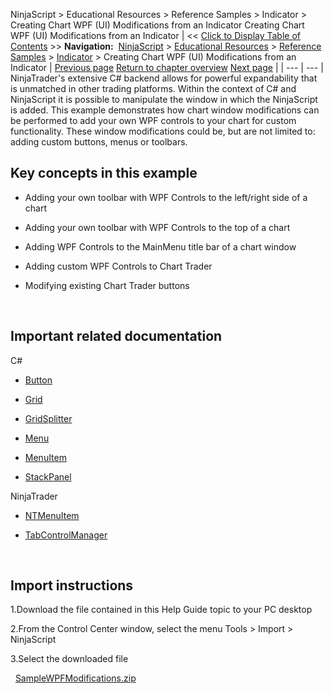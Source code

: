 ﻿
NinjaScript > Educational Resources > Reference Samples > Indicator > Creating Chart WPF (UI) Modifications from an Indicator
Creating Chart WPF (UI) Modifications from an Indicator
| << [Click to Display Table of Contents](creating-chart-wpf-(ui)-modifi.md) >> **Navigation:**     [NinjaScript](ninjascript.md) > [Educational Resources](educational_resources.md) > [Reference Samples](reference_samples.md) > [Indicator](indicator2.md) > Creating Chart WPF (UI) Modifications from an Indicator | [Previous page](using_try-catch_blocks.md) [Return to chapter overview](indicator2.md) [Next page](strategy2.md) |
| --- | --- |
NinjaTrader's extensive C# backend allows for powerful expandability that is unmatched in other trading platforms. Within the context of C# and NinjaScript it is possible to manipulate the window in which the NinjaScript is added. This example demonstrates how chart window modifications can be performed to add your own WPF controls to your chart for custom functionality. These window modifications could be, but are not limited to: adding custom buttons, menus or toolbars.
 
## Key concepts in this example
- Adding your own toolbar with WPF Controls to the left/right side of a chart

- Adding your own toolbar with WPF Controls to the top of a chart

- Adding WPF Controls to the MainMenu title bar of a chart window

- Adding custom WPF Controls to Chart Trader

- Modifying existing Chart Trader buttons

 
## Important related documentation
C#
- [Button](https://docs.microsoft.com/en-us/dotnet/api/system.windows.controls.button?view=netframework-4.8)

- [Grid](https://docs.microsoft.com/en-us/dotnet/api/system.windows.controls.grid?view=netframework-4.8)

- [GridSplitter](https://docs.microsoft.com/en-us/dotnet/api/system.windows.controls.gridsplitter?view=netframework-4.8)

- [Menu](https://docs.microsoft.com/en-us/dotnet/api/system.windows.controls.menu?view=netframework-4.8)

- [MenuItem](https://docs.microsoft.com/en-us/dotnet/api/system.windows.controls.menuitem?view=netframework-4.8)

- [StackPanel](https://docs.microsoft.com/en-us/dotnet/api/system.windows.controls.stackpanel?view=netframework-4.8)

NinjaTrader
- [NTMenuItem](ntmenuitem.md)

- [TabControlManager](tabcontrolmanager.md)

 
## Import instructions
1.Download the file contained in this Help Guide topic to your PC desktop

2.From the Control Center window, select the menu Tools > Import > NinjaScript

3.Select the downloaded file

 
[SampleWPFModifications.zip](https://ninjatrader.com/support/helpGuides/nt8/samples/SampleWPFModifications.zip)

